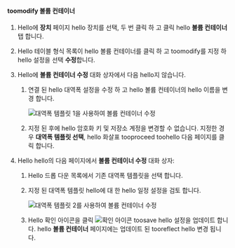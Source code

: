 <!--author=SharS last changed: 1/7/2016-->

#### <a name="toomodify-a-volume-container"></a>toomodify 볼륨 컨테이너
1. Hello에 **장치** 페이지 hello 장치를 선택, 두 번 클릭 하 고 클릭 hello **볼륨 컨테이너** 탭 합니다.
2. Hello 테이블 형식 목록이 hello 볼륨 컨테이너를 클릭 하 고 toomodify를 지정 하 hello 설정을 선택 **수정**합니다.
3. Hello에 **볼륨 컨테이너 수정** 대화 상자에서 다음 hello지 않습니다.
   
   1. 연결 된 hello 대역폭 설정을 수정 하 고 hello 볼륨 컨테이너의 hello 이름을 변경 합니다. 
      
       ![대역폭 템플릿 1을 사용하여 볼륨 컨테이너 수정](./media/storsimple-modify-volume-container/HCS_ModifyVCBT1-include.png)
   2. 지정 된 후에 hello 암호화 키 및 저장소 계정을 변경할 수 없습니다. 지정한 경우 **대역폭 템플릿 선택**, hello 화살표 tooproceed toohello 다음 페이지를 클릭 합니다.
4. Hello hello의 다음 페이지에서 **볼륨 컨테이너 수정** 대화 상자:
   
   1. Hello 드롭 다운 목록에서 기존 대역폭 템플릿을 선택 합니다.
   2. 지정 된 대역폭 템플릿 hello에 대 한 hello 일정 설정을 검토 합니다.
      
       ![대역폭 템플릿 2를 사용하여 볼륨 컨테이너 수정](./media/storsimple-modify-volume-container/HCS_ModifyVCBT2-include.png)
   3. Hello 확인 아이콘을 클릭 ![확인 아이콘](./media/storsimple-modify-volume-container/HCS_CheckIcon-include.png) toosave hello 설정을 업데이트 합니다. hello **볼륨 컨테이너** 페이지에는 업데이트 된 tooreflect hello 변경 됩니다.

